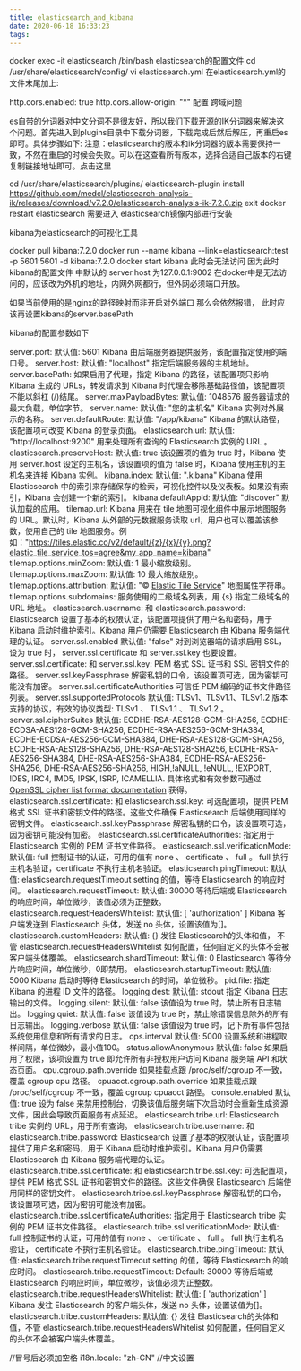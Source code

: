 ```yaml
---
title: elasticsearch_and_kibana
date: 2020-06-18 16:33:23
tags:
---
```


docker exec -it elasticsearch /bin/bash
elasticsearch的配置文件
cd /usr/share/elasticsearch/config/
vi elasticsearch.yml
在elasticsearch.yml的文件末尾加上:

http.cors.enabled: true
http.cors.allow-origin: "*"
配置 跨域问题

es自带的分词器对中文分词不是很友好，所以我们下载开源的IK分词器来解决这个问题。首先进入到plugins目录中下载分词器，下载完成后然后解压，再重启es即可。具体步骤如下:
注意：elasticsearch的版本和ik分词器的版本需要保持一致，不然在重启的时候会失败。可以在这查看所有版本，选择合适自己版本的右键复制链接地址即可。点击这里

cd /usr/share/elasticsearch/plugins/
elasticsearch-plugin install https://github.com/medcl/elasticsearch-analysis-ik/releases/download/v7.2.0/elasticsearch-analysis-ik-7.2.0.zip
exit
docker restart elasticsearch 
需要进入 elasticsearch镜像内部进行安装

kibana为elasticsearch的可视化工具

docker pull kibana:7.2.0
docker run --name kibana --link=elasticsearch:test  -p 5601:5601 -d kibana:7.2.0
docker start kibana
此时会无法访问  因为此时kibana的配置文件  中默认的 server.host 为127.0.0.1:9002
在docker中是无法访问的，应该改为外机的地址，内网外网都行，但外网必须端口开放。


如果当前使用的是nginx的路径映射而非开启对外端口  那么会依然报错，
此时应该再设置kibana的server.basePath

kibana的配置参数如下

server.port:
默认值: 5601 Kibana 由后端服务器提供服务，该配置指定使用的端口号。
server.host:
默认值: "localhost" 指定后端服务器的主机地址。
server.basePath:
如果启用了代理，指定 Kibana 的路径，该配置项只影响 Kibana 生成的 URLs，转发请求到 Kibana 时代理会移除基础路径值，该配置项不能以斜杠 (/)结尾。
server.maxPayloadBytes:
默认值: 1048576 服务器请求的最大负载，单位字节。
server.name:
默认值: "您的主机名" Kibana 实例对外展示的名称。
server.defaultRoute:
默认值: "/app/kibana" Kibana 的默认路径，该配置项可改变 Kibana 的登录页面。
elasticsearch.url:
默认值: "http://localhost:9200" 用来处理所有查询的 Elasticsearch 实例的 URL 。
elasticsearch.preserveHost:
默认值: true 该设置项的值为 true 时，Kibana 使用 server.host 设定的主机名，该设置项的值为 false 时，Kibana 使用主机的主机名来连接 Kibana 实例。
kibana.index:
默认值: ".kibana" Kibana 使用 Elasticsearch 中的索引来存储保存的检索，可视化控件以及仪表板。如果没有索引，Kibana 会创建一个新的索引。
kibana.defaultAppId:
默认值: "discover" 默认加载的应用。
tilemap.url:
Kibana 用来在 tile 地图可视化组件中展示地图服务的 URL。默认时，Kibana 从外部的元数据服务读取 url，用户也可以覆盖该参数，使用自己的 tile 地图服务。例如："https://tiles.elastic.co/v2/default/{z}/{x}/{y}.png?elastic_tile_service_tos=agree&my_app_name=kibana"
tilemap.options.minZoom:
默认值: 1 最小缩放级别。
tilemap.options.maxZoom:
默认值: 10 最大缩放级别。
tilemap.options.attribution:
默认值: "© [Elastic Tile Service](https://www.elastic.co/elastic-tile-service)" 地图属性字符串。
tilemap.options.subdomains:
服务使用的二级域名列表，用 {s} 指定二级域名的 URL 地址。
elasticsearch.username: 和 elasticsearch.password:
Elasticsearch 设置了基本的权限认证，该配置项提供了用户名和密码，用于 Kibana 启动时维护索引。Kibana 用户仍需要 Elasticsearch 由 Kibana 服务端代理的认证。
server.ssl.enabled
默认值: "false" 对到浏览器端的请求启用 SSL，设为 true 时， server.ssl.certificate 和 server.ssl.key 也要设置。
server.ssl.certificate: 和 server.ssl.key:
PEM 格式 SSL 证书和 SSL 密钥文件的路径。
server.ssl.keyPassphrase
解密私钥的口令，该设置项可选，因为密钥可能没有加密。
server.ssl.certificateAuthorities
可信任 PEM 编码的证书文件路径列表。
server.ssl.supportedProtocols
默认值: TLSv1、TLSv1.1、TLSv1.2 版本支持的协议，有效的协议类型: TLSv1 、 TLSv1.1 、 TLSv1.2 。
server.ssl.cipherSuites
默认值: ECDHE-RSA-AES128-GCM-SHA256, ECDHE-ECDSA-AES128-GCM-SHA256, ECDHE-RSA-AES256-GCM-SHA384, ECDHE-ECDSA-AES256-GCM-SHA384, DHE-RSA-AES128-GCM-SHA256, ECDHE-RSA-AES128-SHA256, DHE-RSA-AES128-SHA256, ECDHE-RSA-AES256-SHA384, DHE-RSA-AES256-SHA384, ECDHE-RSA-AES256-SHA256, DHE-RSA-AES256-SHA256, HIGH,!aNULL, !eNULL, !EXPORT, !DES, !RC4, !MD5, !PSK, !SRP, !CAMELLIA. 具体格式和有效参数可通过[OpenSSL cipher list format documentation](https://www.openssl.org/docs/man1.0.2/apps/ciphers.html#CIPHER-LIST-FORMAT) 获得。
elasticsearch.ssl.certificate: 和 elasticsearch.ssl.key:
可选配置项，提供 PEM格式 SSL 证书和密钥文件的路径。这些文件确保 Elasticsearch 后端使用同样的密钥文件。
elasticsearch.ssl.keyPassphrase
解密私钥的口令，该设置项可选，因为密钥可能没有加密。
elasticsearch.ssl.certificateAuthorities:
指定用于 Elasticsearch 实例的 PEM 证书文件路径。
elasticsearch.ssl.verificationMode:
默认值: full 控制证书的认证，可用的值有 none 、 certificate 、 full 。 full 执行主机名验证，certificate 不执行主机名验证。
elasticsearch.pingTimeout:
默认值: elasticsearch.requestTimeout setting 的值，等待 Elasticsearch 的响应时间。
elasticsearch.requestTimeout:
默认值: 30000 等待后端或 Elasticsearch 的响应时间，单位微秒，该值必须为正整数。
elasticsearch.requestHeadersWhitelist:
默认值: [ 'authorization' ] Kibana 客户端发送到 Elasticsearch 头体，发送 no 头体，设置该值为[]。
elasticsearch.customHeaders:
默认值: {} 发往 Elasticsearch的头体和值， 不管 elasticsearch.requestHeadersWhitelist 如何配置，任何自定义的头体不会被客户端头体覆盖。
elasticsearch.shardTimeout:
默认值: 0 Elasticsearch 等待分片响应时间，单位微秒，0即禁用。
elasticsearch.startupTimeout:
默认值: 5000 Kibana 启动时等待 Elasticsearch 的时间，单位微秒。
pid.file:
指定 Kibana 的进程 ID 文件的路径。
logging.dest:
默认值: stdout 指定 Kibana 日志输出的文件。
logging.silent:
默认值: false 该值设为 true 时，禁止所有日志输出。
logging.quiet:
默认值: false 该值设为 true 时，禁止除错误信息除外的所有日志输出。
logging.verbose
默认值: false 该值设为 true 时，记下所有事件包括系统使用信息和所有请求的日志。
ops.interval
默认值: 5000 设置系统和进程取样间隔，单位微妙，最小值100。
status.allowAnonymous
默认值: false 如果启用了权限，该项设置为 true 即允许所有非授权用户访问 Kibana 服务端 API 和状态页面。
cpu.cgroup.path.override
如果挂载点跟 /proc/self/cgroup 不一致，覆盖 cgroup cpu 路径。
cpuacct.cgroup.path.override
如果挂载点跟 /proc/self/cgroup 不一致，覆盖 cgroup cpuacct 路径。
console.enabled
默认值: true 设为 false 来禁用控制台，切换该值后服务端下次启动时会重新生成资源文件，因此会导致页面服务有点延迟。
elasticsearch.tribe.url:
Elasticsearch tribe 实例的 URL，用于所有查询。
elasticsearch.tribe.username: 和 elasticsearch.tribe.password:
Elasticsearch 设置了基本的权限认证，该配置项提供了用户名和密码，用于 Kibana 启动时维护索引。Kibana 用户仍需要 Elasticsearch 由 Kibana 服务端代理的认证。
elasticsearch.tribe.ssl.certificate: 和 elasticsearch.tribe.ssl.key:
可选配置项，提供 PEM 格式 SSL 证书和密钥文件的路径。这些文件确保 Elasticsearch 后端使用同样的密钥文件。
elasticsearch.tribe.ssl.keyPassphrase
解密私钥的口令，该设置项可选，因为密钥可能没有加密。
elasticsearch.tribe.ssl.certificateAuthorities:
指定用于 Elasticsearch tribe 实例的 PEM 证书文件路径。
elasticsearch.tribe.ssl.verificationMode:
默认值: full 控制证书的认证，可用的值有 none 、 certificate 、 full 。 full 执行主机名验证， certificate 不执行主机名验证。
elasticsearch.tribe.pingTimeout:
默认值: elasticsearch.tribe.requestTimeout setting 的值，等待 Elasticsearch 的响应时间。
elasticsearch.tribe.requestTimeout:
Default: 30000 等待后端或 Elasticsearch 的响应时间，单位微秒，该值必须为正整数。
elasticsearch.tribe.requestHeadersWhitelist:
默认值: [ 'authorization' ] Kibana 发往 Elasticsearch 的客户端头体，发送 no 头体，设置该值为[]。
elasticsearch.tribe.customHeaders:
默认值: {} 发往 Elasticsearch的头体和值，不管 elasticsearch.tribe.requestHeadersWhitelist 如何配置，任何自定义的头体不会被客户端头体覆盖。

//冒号后必须加空格
i18n.locale: "zh-CN" //中文设置